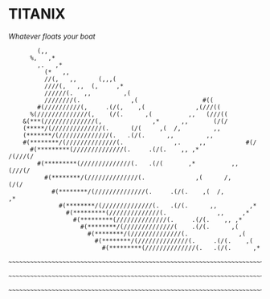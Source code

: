 # TITANIX
_Whatever floats your boat_

```                                                                             
        (,,                                                                    
      %,   ,*                                                                  
        ,.   ,*                                                                
          (*   ,,                                                              
          //(,   ,,      (,,,(                                                 
          ////(,   ,,  (,     ,*                                               
          //////(.   ,,         ,(                                             
          ////////(.              ,(                  #((                      
        #(//////////(,     .(/(,    ,(              ,(///((                    
      %(//////////////(,    (/(.      ,(          ,,   (///((                  
    &(***(//////////////(,              ,*      ,,       (/(/                  
    (*****/(//////////////(.      (/(     ,(  /,         ,,                    
    (*******/(//////////////(.   .(/(.      ,,         ,,                      
    #(********/(//////////////(.              ,.     ,,           #(/          
      #(*********(//////////////(.     .(/(.    ,, ,*           /(///(/        
        #(*********(//////////////(.   .(/(       ,*          ,,   (///(/      
          #(********/(//////////////(.              ,(      /,       (/(/      
            #(********/(//////////////(.     .(/(.    ,(  /,         ,*        
              #(********/(//////////////(.   .(/(.      ,,         ,*          
                #(*********(//////////////(.              ,,     ,*            
                  #(*********(//////////////(.     .(/(.    ,, ,*              
                    #(********/(//////////////(    .(/(.      ,(               
                      #(********/(//////////////(.              ,(             
                        #(********/(//////////////(.     .(/(.    ,(           
                          #(*********(//////////////(.   .(/(.      ,*         
 ~~~~~~~~~~~~~~~~~~~~~~~~~~~~~~~~~~~~~~~~~~~~~~~~~~~~~~~~~~~~~~~~~~~~~~~~~~~~~ 
 ~~~~~~~~~~~~~~~~~~~~~~~~~~~~~~~~~~~~~~~~~~~~~~~~~~~~~~~~~~~~~~~~~~~~~~~~~~~~~ 
 ~~~~~~~~~~~~~~~~~~~~~~~~~~~~~~~~~~~~~~~~~~~~~~~~~~~~~~~~~~~~~~~~~~~~~~~~~~~~~ 
 
 ```
